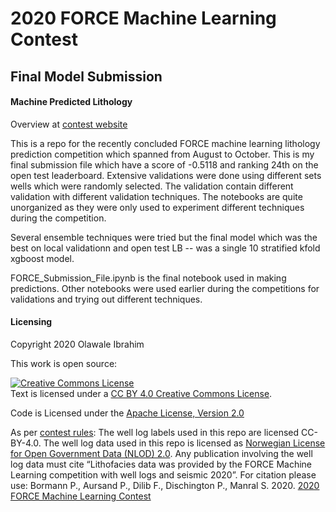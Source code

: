 # 2020 FORCE Machine Learning Contest 

## Final Model Submission ##


####  Machine Predicted Lithology ####
Overview at [contest website](https://xeek.ai/challenges/force-well-logs/overview)

This is a repo for the recently concluded FORCE machine learning lithology prediction competition which spanned from August to October.
This is my final submission file which have a score of -0.5118 and ranking 24th on the open test leaderboard.
Extensive validations were done using different sets wells which were randomly selected. The validation contain different validation with different validation techniques. The notebooks are quite unorganized as they were only used to experiment different techniques during the competition.

Several ensemble techniques were tried but the final model which was the best on local validationn and open test LB -- was a single 10 stratified kfold xgboost model. 

FORCE_Submission_File.ipynb is the final notebook used in making predictions. Other notebooks were used earlier during the competitions for validations and trying out different techniques.

#### Licensing #### 
Copyright 2020 Olawale Ibrahim

This work is open source:

<a rel="license" href="http://creativecommons.org/licenses/by/4.0/"><img alt="Creative Commons License" style="border-width:0" src="https://i.creativecommons.org/l/by/4.0/88x31.png" /></a><br />Text is licensed under a <a rel="license" href="http://creativecommons.org/licenses/by/4.0/"> CC BY 4.0 Creative Commons License</a>.

Code is Licensed under the [Apache License, Version 2.0]( http://www.apache.org/licenses/LICENSE-2.0)

As per [contest rules](https://xeek.ai/challenges/force-well-logs/rules): 
The well log labels used in this repo are licensed CC-BY-4.0.  The well log data used in this repo is licensed as [Norwegian License for Open Government Data (NLOD) 2.0](https://data.norge.no/nlod/en/2.0/).  Any publication involving the well log data must cite “Lithofacies data was provided by the FORCE Machine Learning competition with well logs and seismic 2020”.  For citation please use: Bormann P., Aursand P., Dilib F., Dischington P., Manral S. 2020. [2020 FORCE Machine Learning Contest](https://github.com/bolgebrygg/Force-2020-Machine-Learning-competition)

